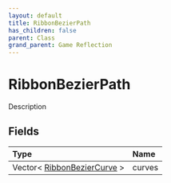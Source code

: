 ```yaml
---
layout: default
title: RibbonBezierPath
has_children: false
parent: Class
grand_parent: Game Reflection
---
```

# RibbonBezierPath
Description 

## Fields

| Type | Name |
|:-------------|:--------------|
| Vector< [RibbonBezierCurve](/docs/game-reflection/classes/ribbon_bezier_curve) > | curves |

